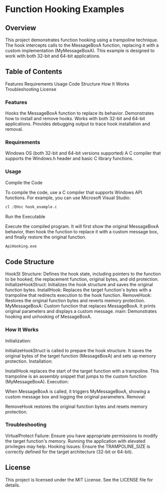 # Function Hooking Examples
## Overview
This project demonstrates function hooking using a trampoline technique. The hook intercepts calls to the MessageBoxA function, replacing it with a custom implementation (MyMessageBoxA). This example is designed to work with both 32-bit and 64-bit applications.

## Table of Contents
Features
Requirements
Usage
Code Structure
How It Works
Troubleshooting
License

### Features
Hooks the MessageBoxA function to replace its behavior.
Demonstrates how to install and remove hooks.
Works with both 32-bit and 64-bit applications.
Provides debugging output to trace hook installation and removal.

### Requirements
Windows OS (both 32-bit and 64-bit versions supported)
A C compiler that supports the Windows.h header and basic C library functions.

### Usage
Compile the Code

To compile the code, use a C compiler that supports Windows API functions. For example, you can use Microsoft Visual Studio:
```powershell
cl /EHsc hook_example.c
```
Run the Executable

Execute the compiled program. It will first show the original MessageBoxA behavior, then hook the function to replace it with a custom message box, and finally restore the original function.
```cmd
ApiHooking.exe
```
## Code Structure
HookSt Structure: Defines the hook state, including pointers to the function to be hooked, the replacement function, original bytes, and old protection.
InitializeHookStruct: Initializes the hook structure and saves the original function bytes.
InstallHook: Replaces the target function's bytes with a trampoline that redirects execution to the hook function.
RemoveHook: Restores the original function bytes and reverts memory protection.
MyMessageBoxA: Custom function that replaces MessageBoxA. It prints original parameters and displays a custom message.
main: Demonstrates hooking and unhooking of MessageBoxA.

### How It Works
Initialization:

InitializeHookStruct is called to prepare the hook structure. It saves the original bytes of the target function (MessageBoxA) and sets up memory protection.
Installation:

InstallHook replaces the start of the target function with a trampoline. This trampoline is an assembly snippet that jumps to the custom function (MyMessageBoxA).
Execution:

When MessageBoxA is called, it triggers MyMessageBoxA, showing a custom message box and logging the original parameters.
Removal:

RemoveHook restores the original function bytes and resets memory protection.

### Troubleshooting
VirtualProtect Failure: Ensure you have appropriate permissions to modify the target function's memory. Running the application with elevated privileges may help.
Hooking Issues: Ensure the TRAMPOLINE_SIZE is correctly defined for the target architecture (32-bit or 64-bit).

## License
This project is licensed under the MIT License. See the LICENSE file for details.
